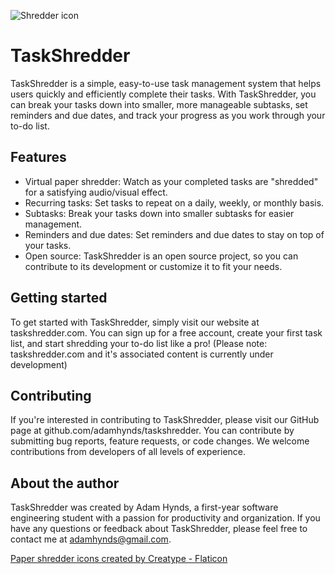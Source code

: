 <img src="/Users/adam/Downloads/shred.png"
     alt="Shredder icon"
     />
     
# TaskShredder

TaskShredder is a simple, easy-to-use task management system that helps users quickly and efficiently complete their tasks. With TaskShredder, you can break your tasks down into smaller, more manageable subtasks, set reminders and due dates, and track your progress as you work through your to-do list.

## Features

- Virtual paper shredder: Watch as your completed tasks are "shredded" for a satisfying audio/visual effect.
- Recurring tasks: Set tasks to repeat on a daily, weekly, or monthly basis.
- Subtasks: Break your tasks down into smaller subtasks for easier management.
- Reminders and due dates: Set reminders and due dates to stay on top of your tasks.
- Open source: TaskShredder is an open source project, so you can contribute to its development or customize it to fit your needs.

## Getting started

To get started with TaskShredder, simply visit our website at taskshredder.com. You can sign up for a free account, create your first task list, and start shredding your to-do list like a pro! 
(Please note: taskshredder.com and it's associated content is currently under development)

## Contributing

If you're interested in contributing to TaskShredder, please visit our GitHub page at github.com/adamhynds/taskshredder. You can contribute by submitting bug reports, feature requests, or code changes. We welcome contributions from developers of all levels of experience.

## About the author

TaskShredder was created by Adam Hynds, a first-year software engineering student with a passion for productivity and organization. If you have any questions or feedback about TaskShredder, please feel free to contact me at adamhynds@gmail.com.


<a href="https://www.flaticon.com/free-icons/paper-shredder" title="paper shredder icons">Paper shredder icons created by Creatype - Flaticon</a>
